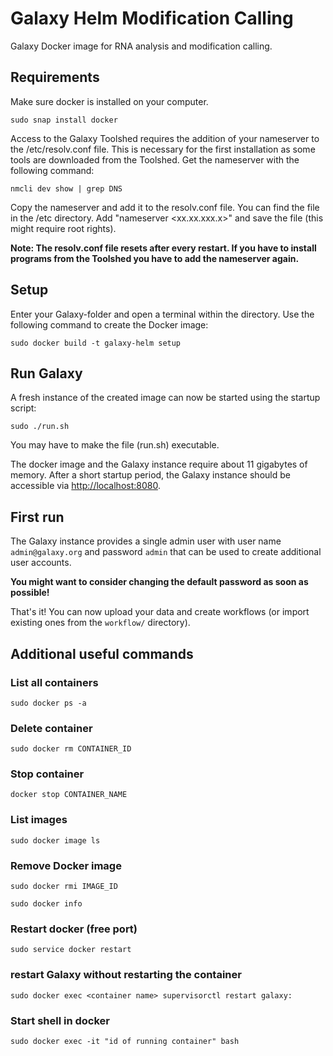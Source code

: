 # Galaxy Helm Modification Calling

Galaxy Docker image for RNA analysis and modification calling.

## Requirements
Make sure docker is installed on your computer.
```
sudo snap install docker
```

Access to the Galaxy Toolshed requires the addition of your nameserver to the /etc/resolv.conf file. This is necessary
for the first installation as some tools are downloaded from the Toolshed.
Get the nameserver with the following command:
```
nmcli dev show | grep DNS
```
Copy the nameserver and add it to the resolv.conf file. You can find the file in the /etc directory.
Add "nameserver <xx.xx.xxx.x>" and save the file (this might require root rights).

**Note: The resolv.conf file resets after every restart. If you have to install programs from the Toolshed you have to add the nameserver again.**

## Setup
Enter your Galaxy-folder and open a terminal within the directory.
Use the following command to create the Docker image:
```
sudo docker build -t galaxy-helm setup
```

## Run Galaxy
A fresh instance of the created image can now be started using the startup script:
```
sudo ./run.sh
```
You may have to make the file (run.sh) executable.

The docker image and the Galaxy instance require about 11 gigabytes of memory.
After a short startup period, the Galaxy instance should be accessible via <http://localhost:8080>.

## First run
The Galaxy instance provides a single admin user with user name `admin@galaxy.org` and password `admin` that can be used to create additional user accounts.

**You might want to consider changing the default password as soon as possible!**

That's it! You can now upload your data and create workflows (or import existing ones from the `workflow/` directory).


## Additional useful commands


### List all containers
```
sudo docker ps -a
```
### Delete container
```
sudo docker rm CONTAINER_ID
```
### Stop container
```
docker stop CONTAINER_NAME
```
### List images
```
sudo docker image ls
```
### Remove Docker image
```
sudo docker rmi IMAGE_ID
```
```
sudo docker info
```
### Restart docker (free port)
```
sudo service docker restart
```

### restart Galaxy without restarting the container
```
sudo docker exec <container name> supervisorctl restart galaxy:
```

### Start shell in docker
```
sudo docker exec -it "id of running container" bash
```
